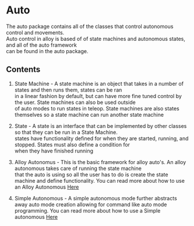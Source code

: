 # Auto

The auto package contains all of the classes that control autonomous control and movements. <br>
Auto control in alloy is based of of state machines and autonomous states, and all of the auto framework <br>
can be found in the auto package.

## Contents

1. State Machine - A state machine is an object that takes in a number of states and then runs them, states can be ran<br> 
in a linear fashion by default, but can have more fine tuned control by the user. State machines can also be used outside <br>
of auto modes to run states in teleop. State machines are also states themselves so a state machine can run another state  machine

2. State - A state is an interface that can be implemented by other classes so that they can be run in a State Machine. <br>
states have functionality defined for when they are started, running, and stopped. States must also define a condition for <br>
when they have finished running

3. Alloy Autonomus - This is the basic framework for alloy auto's. An alloy autonomous takes care of running the state machine<br>
that the auto is using so all the user has to do is create the state machine and define functionality.
You can read more about how to use an Alloy Autonomous [Here](https://github.com/GarrettBurroughs/Alloy/wiki/Creating-An-Auto-Mode)

4. Simple Autonomous - A simple autonomous mode further abstracts away auto mode creation allowing 
for command like auto mode programming. You can read more about how to use a Simple autonomous [Here](https://github.com/GarrettBurroughs/Alloy/wiki/Creating-An-Auto-Mode)
